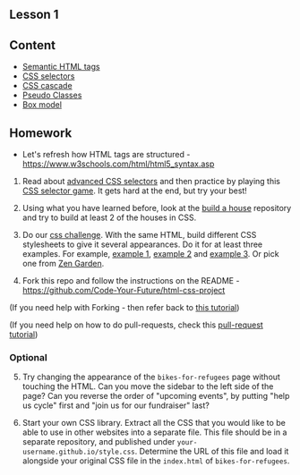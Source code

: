 Lesson 1
---

## Content
 - [Semantic HTML tags](/html-css/semantic-tags.md)
 - [CSS selectors](/html-css/css-selectors.md)
 - [CSS cascade](html-css/cascade.md)
 - [Pseudo Classes](/html-css/pseudo-classes.md)
 - [Box model](/html-css/box-model.md)


## Homework
 - Let's refresh how HTML tags are structured - https://www.w3schools.com/html/html5_syntax.asp

1. Read about [advanced CSS selectors](http://learn.shayhowe.com/advanced-html-css/complex-selectors/) and then practice by playing this [CSS selector game](https://flukeout.github.io/). It gets hard at the end, but try your best!

2. Using what you have learned before, look at the [build a house](https://github.com/Code-Your-Future/build-a-house) repository and try to build at least 2 of the houses in CSS.

3. Do our [css challenge](https://github.com/Code-Your-Future/css-challenge). With the same HTML, build different CSS stylesheets to give it several appearances. Do it for at least three examples. For example, [example 1](http://www.csszengarden.com/214/), [example 2](http://www.csszengarden.com/216/) and [example 3](http://www.csszengarden.com/217/). Or pick one from [Zen Garden](http://www.csszengarden.com/).

4. Fork this repo and follow the instructions on the README - https://github.com/Code-Your-Future/html-css-project

(If you need help with Forking - then refer back to [this tutorial](https://help.github.com/articles/fork-a-repo/))

(If you need help on how to do pull-requests, check this [pull-request tutorial](https://yangsu.github.io/pull-request-tutorial/))

### Optional

5. Try changing the appearance of the `bikes-for-refugees` page without touching the HTML. Can you move the sidebar to the left side of the page? Can you reverse the order of "upcoming events", by putting "help us cycle" first and "join us for our fundraiser" last?

6. Start your own CSS library. Extract all the CSS that you would like to be able to use in other websites into a separate file. This file should be in a separate repository, and published under `your-username.github.io/style.css`. Determine the URL of this file and load it alongside your original CSS file in the `index.html` of `bikes-for-refugees`.
